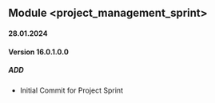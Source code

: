 ## Module <project_management_sprint>

#### 28.01.2024
#### Version 16.0.1.0.0
##### ADD

- Initial Commit for Project Sprint
